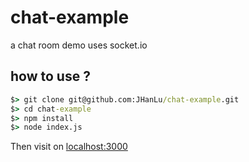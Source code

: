 # chat-example
a chat room demo uses socket.io

how to use ?
------------
```cmd
$> git clone git@github.com:JHanLu/chat-example.git
$> cd chat-example
$> npm install
$> node index.js
```
Then visit on [localhost:3000](http://localhost:3000/)
